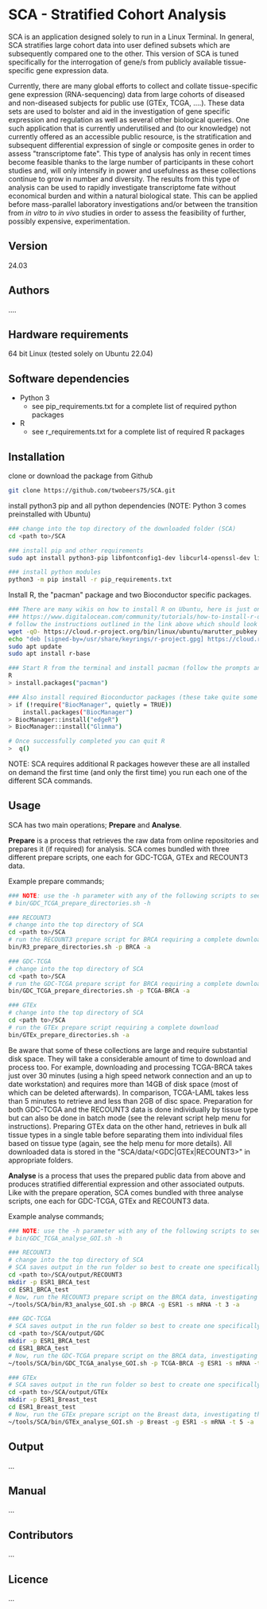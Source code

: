 # SCA - Stratified Cohort Analysis
SCA is an application designed solely to run in a Linux Terminal. In general, SCA stratifies large cohort data into user defined subsets which are subsequently compared one to the other. This version of SCA is tuned specifically for the interrogation of gene/s from publicly available tissue-specific gene expression data.

Currently, there are many global efforts to collect and collate tissue-specific gene expression (RNA-sequencing) data from large cohorts of diseased and non-diseased subjects for public use (GTEx, TCGA, ….). These data sets are used to bolster and aid in the investigation of gene specific expression and regulation as well as several other biological queries. One such application that is currently underutilised and (to our knowledge) not currently offered as an accessible public resource, is the stratification and subsequent differential expression of single or composite genes in order to assess "transcriptome fate". This type of analysis has only in recent times become feasible thanks to the large number of participants in these cohort studies and, will only intensify in power and usefulness as these collections continue to grow in number and diversity. The results from this type of analysis can be used to rapidly investigate transcriptome fate without economical burden and within a natural biological state. This can be applied before mass-parallel laboratory investigations and/or between the transition from *in vitro* to *in vivo* studies in order to assess the feasibility of further, possibly expensive, experimentation.

## Version

24.03

## Authors

....

## Hardware requirements

64 bit Linux (tested solely on Ubuntu 22.04)

## Software dependencies

- Python 3
  - see pip_requirements.txt for a complete list of required python packages
- R
  - see r_requirements.txt for a complete list of required R packages

## Installation

clone or download the package from Github

```sh
git clone https://github.com/twobeers75/SCA.git
```

install python3 pip and all python dependencies (NOTE: Python 3 comes preinstalled with Ubuntu)

```sh
### change into the top directory of the downloaded folder (SCA)
cd <path to>/SCA

### install pip and other requirements
sudo apt install python3-pip libfontconfig1-dev libcurl4-openssl-dev libssl-dev libxml2-dev

### install python modules
python3 -m pip install -r pip_requirements.txt
```

Install R, the "pacman" package and two Bioconductor specific packages.

```sh
### There are many wikis on how to install R on Ubuntu, here is just one
### https://www.digitalocean.com/community/tutorials/how-to-install-r-on-ubuntu-22-04
# follow the instructions outlined in the link above which should look something like this
wget -qO- https://cloud.r-project.org/bin/linux/ubuntu/marutter_pubkey.asc | sudo gpg --dearmor -o /usr/share/keyrings/r-project.gpg
echo "deb [signed-by=/usr/share/keyrings/r-project.gpg] https://cloud.r-project.org/bin/linux/ubuntu jammy-cran40/" | sudo tee -a /etc/apt/sources.list.d/r-project.list
sudo apt update
sudo apt install r-base

### Start R from the terminal and install pacman (follow the prompts and choose (if asked) to install into a personal library)
R
> install.packages("pacman")

### Also install required Bioconductor packages (these take quite some time to install!)
> if (!require("BiocManager", quietly = TRUE))
    install.packages("BiocManager")
> BiocManager::install("edgeR")
> BiocManager::install("Glimma")

# Once successfully completed you can quit R
>  q()
```



NOTE: SCA requires additional R packages however these are all installed on demand the first time (and only the first time) you run each one of the different SCA commands.

## Usage

 SCA has two main operations; **Prepare** and **Analyse**. 

**Prepare** is a process that retrieves the raw data from online repositories and prepares it (if required) for analysis. SCA comes bundled with three different prepare scripts, one each for GDC-TCGA, GTEx and RECOUNT3 data. 

Example prepare commands;

```sh
### NOTE: use the -h parameter with any of the following scripts to see the full help menu. ie.
# bin/GDC_TCGA_prepare_directories.sh -h

### RECOUNT3
# change into the top directory of SCA
cd <path to>/SCA
# run the RECOUNT3 prepare script for BRCA requiring a complete download
bin/R3_prepare_directories.sh -p BRCA -a

### GDC-TCGA
# change into the top directory of SCA
cd <path to>/SCA
# run the GDC-TCGA prepare script for BRCA requiring a complete download
bin/GDC_TCGA_prepare_directories.sh -p TCGA-BRCA -a

### GTEx
# change into the top directory of SCA
cd <path to>/SCA
# run the GTEx prepare script requiring a complete download
bin/GTEx_prepare_directories.sh -a
```

Be aware that some of these collections are large and require substantial disk space. They will take a considerable amount of time to download and process too. For example, downloading and processing TCGA-BRCA takes just over 30 minutes (using a high speed network connection and an up to date workstation) and requires more than 14GB of disk space (most of which can be deleted afterwards). In comparison, TCGA-LAML takes less than 5 minutes to retrieve and less than 2GB of disc space. Preparation for both GDC-TCGA and the RECOUNT3 data is done individually by tissue type but can also be done in batch mode (see the relevant script help menu for instructions). Preparing GTEx data on the other hand, retrieves in bulk all tissue types in a single table before separating them into individual files based on tissue type (again, see the help menu for more details). All downloaded data is stored in the "SCA/data/<GDC|GTEx|RECOUNT3>" in appropriate folders.

**Analyse** is a process that uses the prepared public data from above and produces stratified differential expression and other associated outputs. Like with the prepare operation, SCA comes bundled with three analyse scripts, one each for GDC-TCGA, GTEx and RECOUNT3 data.

Example analyse commands;

```sh
### NOTE: use the -h parameter with any of the following scripts to see the full help menu. ie.
# bin/GDC_TCGA_analyse_GOI.sh -h

### RECOUNT3
# change into the top directory of SCA
# SCA saves output in the run folder so best to create one specifically for each run 
cd <path to>/SCA/output/RECOUNT3
mkdir -p ESR1_BRCA_test
cd ESR1_BRCA_test
# Now, run the RECOUNT3 prepare script on the BRCA data, investigating the gene ESR1, with all outputs
~/tools/SCA/bin/R3_analyse_GOI.sh -p BRCA -g ESR1 -s mRNA -t 3 -a

### GDC-TCGA
# SCA saves output in the run folder so best to create one specifically for each run 
cd <path to>/SCA/output/GDC
mkdir -p ESR1_BRCA_test
cd ESR1_BRCA_test
# Now, run the GDC-TCGA prepare script on the BRCA data, investigating the gene ESR1, with all outputs
~/tools/SCA/bin/GDC_TCGA_analyse_GOI.sh -p TCGA-BRCA -g ESR1 -s mRNA -t 3 -a

### GTEx
# SCA saves output in the run folder so best to create one specifically for each run 
cd <path to>/SCA/output/GTEx
mkdir -p ESR1_Breast_test
cd ESR1_Breast_test
# Now, run the GTEx prepare script on the Breast data, investigating the gene ESR1, with all outputs
~/tools/SCA/bin/GTEx_analyse_GOI.sh -p Breast -g ESR1 -s mRNA -t 5 -a
```

## Output

...

## Manual

...

## Contributors

...

## Licence

...

